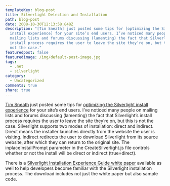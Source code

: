```yaml
---
templateKey: blog-post
title: Silverlight Detection and Installation
path: blog-post
date: 2008-10-30T12:13:58.848Z
description: "[Tim Sneath] just posted some tips for [optimizing the Silverlight
  install experience] for your site’s end users. I’ve noticed many people on
  mailing lists and forums discussing (lamenting) the fact that Silverlight’s
  install process requires the user to leave the site they’re on, but this is
  not the case."
featuredpost: false
featuredimage: /img/default-post-image.jpg
tags:
  - .net
  - silverlight
category:
  - Uncategorized
comments: true
share: true
---
```

<!--StartFragment-->

[Tim Sneath](http://blogs.msdn.com/tims) just posted some tips for [optimizing the Silverlight install experience](http://blogs.msdn.com/tims/archive/2007/10/29/optimizing-the-silverlight-install-experience.aspx) for your site’s end users. I’ve noticed many people on mailing lists and forums discussing (lamenting) the fact that Silverlight’s install process requires the user to leave the site they’re on, but this is not the case. Silverlight supports two modes of installation: direct and indirect. Direct means the installer launches directly from the website the user is visiting. Indirect redirects the user to download Silverlight from its source website, after which they can return to the original site. The inplaceInstallPrompt parameter in the CreateSilverlight.js file controls whether or not the install will be direct or indirect (true=direct).

There is a [Silverlight Installation Experience Guide white paper](http://www.microsoft.com/downloads/details.aspx?FamilyId=F487DF43-1AFB-4F76-82C8-BB5ACBFFBA1B&displaylang=en) available as well to help developers become familiar with the Silverlight installation process. The download includes not just the white paper but also sample code.

<!--EndFragment-->